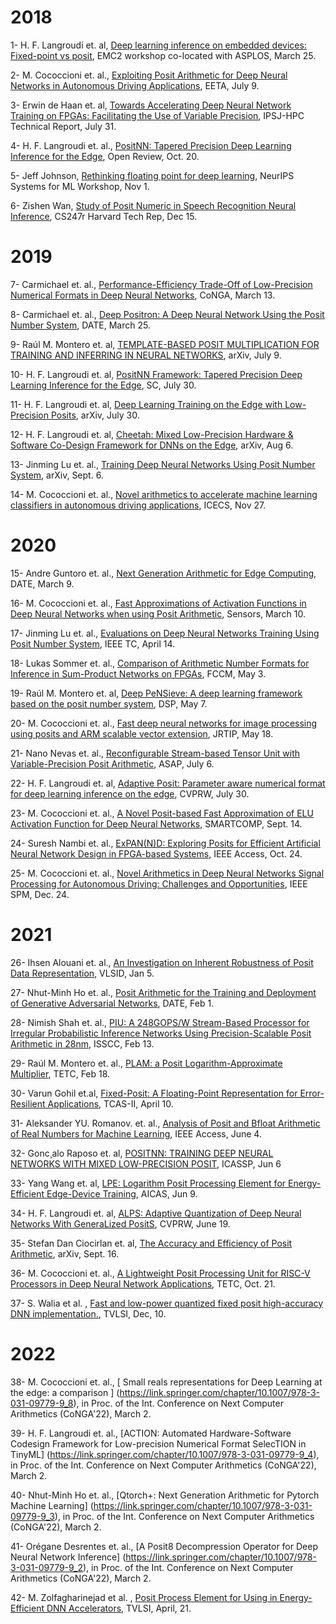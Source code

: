 # 2018
1- H. F. Langroudi et. al, [Deep learning inference on embedded devices: Fixed-point vs posit](https://ieeexplore.ieee.org/abstract/document/8524018), EMC2 workshop co-located with ASPLOS, March 25. 

2- M. Cococcioni et. al., [Exploiting Posit Arithmetic for Deep Neural Networks in Autonomous Driving Applications](https://ieeexplore.ieee.org/abstract/document/8493233), EETA, July 9.

3- Erwin de Haan et. al, [Towards Accelerating Deep Neural Network Training on FPGAs: Facilitating the Use of Variable Precision](https://scholar.google.com/scholar?cluster=8230763715104912639&hl=en&as_sdt=5,44&as_ylo=2017), IPSJ-HPC Technical Report, July 31. 

4- H. F. Langroudi et. al., [PositNN: Tapered Precision Deep Learning Inference for the Edge](https://openreview.net/forum?id=HJGh64VFo7), Open Review, Oct. 20.

5- Jeff Johnson, [Rethinking floating point for deep learning](https://arxiv.org/abs/1811.01721), NeurIPS Systems for ML Workshop, Nov 1.

6- Zishen Wan, [Study of Posit Numeric in Speech Recognition Neural Inference](https://scholar.harvard.edu/files/zishenwan/files/cs247r_project.pdf), CS247r Harvard Tech Rep, Dec 15. 

# 2019
7- Carmichael et. al., [Performance-Efficiency Trade-Off of Low-Precision Numerical Formats in Deep Neural Networks](https://dl.acm.org/doi/abs/10.1145/3316279.3316282), CoNGA, March 13. 

8- Carmichael et. al., [Deep Positron: A Deep Neural Network Using the Posit Number System](https://ieeexplore.ieee.org/abstract/document/8715262), DATE, March 25.

9- Raúl M. Montero et. al, [TEMPLATE-BASED POSIT MULTIPLICATION FOR TRAINING AND INFERRING IN NEURAL NETWORKS](https://arxiv.org/pdf/1907.04091.pdf), arXiv, July 9. 

10- H. F. Langroudi et. al, [PositNN Framework: Tapered Precision Deep Learning Inference for the Edge](https://ieeexplore.ieee.org/abstract/document/8853677), SC, July 30. 

11- H. F. Langroudi et. al, [Deep Learning Training on the Edge with Low-Precision Posits](https://arxiv.org/abs/1907.13216), arXiv, July 30. 

12- H. F. Langroudi et. al, [Cheetah: Mixed Low-Precision Hardware & Software Co-Design Framework for DNNs on the Edge](https://arxiv.org/abs/1908.02386), arXiv, Aug 6.

13- Jinming Lu et. al., [Training Deep Neural Networks Using Posit Number System](https://arxiv.org/abs/1909.03831), arXiv, Sept. 6. 

14- M. Cococcioni et. al., [Novel arithmetics to accelerate machine learning classifiers in autonomous driving applications](https://ieeexplore.ieee.org/abstract/document/8965031), ICECS, Nov 27. 

# 2020
15- Andre Guntoro et. al., [Next Generation Arithmetic for Edge Computing](https://ieeexplore.ieee.org/document/9116196), DATE, March 9.

16- M. Cococcioni et. al., [Fast Approximations of Activation Functions in Deep Neural Networks when using Posit Arithmetic](https://www.mdpi.com/1424-8220/20/5/1515), Sensors, March 10.

17- Jinming Lu et. al., [Evaluations on Deep Neural Networks Training Using Posit Number System](https://ieeexplore.ieee.org/document/9066876), IEEE TC, April 14.

18- Lukas Sommer et. al., [Comparison of Arithmetic Number Formats for Inference in Sum-Product Networks on FPGAs](https://ieeexplore.ieee.org/document/9114810), FCCM, May 3. 

19- Raúl M. Montero et. al, [Deep PeNSieve: A deep learning framework based on the posit number system](https://www.sciencedirect.com/science/article/pii/S105120042030107X), DSP, May 7.

20- M. Cococcioni et. al., [Fast deep neural networks for image processing using posits and ARM scalable vector extension](https://link.springer.com/article/10.1007/s11554-020-00984-x), JRTIP, May 18.

21- Nano Nevas et. al., [Reconfigurable Stream-based Tensor Unit with Variable-Precision Posit Arithmetic](https://ieeexplore.ieee.org/document/9153231), ASAP, July 6. 

22- H. F. Langroudi et. al, [Adaptive Posit: Parameter aware numerical format for deep learning inference
on the edge](https://ieeexplore.ieee.org/abstract/document/9151086), CVPRW, July 30.

23- M. Cococcioni et. al., [A Novel Posit-based Fast Approximation of ELU Activation Function for Deep Neural Networks](https://ieeexplore.ieee.org/abstract/document/9239674), SMARTCOMP, Sept. 14. 

24- Suresh Nambi et. al., [ExPAN(N)D: Exploring Posits for Efficient Artificial Neural Network Design in FPGA-based Systems](https://ieeexplore.ieee.org/abstract/document/9492075), IEEE Access, Oct. 24.

25-  M. Cococcioni et. al., [Novel Arithmetics in Deep Neural Networks Signal Processing for Autonomous Driving: Challenges and Opportunities](https://ieeexplore.ieee.org/abstract/document/9307291), IEEE SPM, Dec. 24. 

# 2021
26- Ihsen Alouani et. al., [An Investigation on Inherent Robustness of Posit Data Representation](https://ieeexplore.ieee.org/document/9407364), VLSID, Jan 5.

27- Nhut-Minh Ho et. al., [Posit Arithmetic for the Training and Deployment of Generative Adversarial Networks](https://ieeexplore.ieee.org/abstract/document/9473933), DATE, Feb 1.

28- Nimish Shah et. al., [PIU: A 248GOPS/W Stream-Based Processor for Irregular Probabilistic Inference Networks Using Precision-Scalable Posit Arithmetic in 28nm](https://ieeexplore.ieee.org/abstract/document/9366061), ISSCC, Feb 13.

29- Raúl M. Montero et. al., [PLAM: a Posit Logarithm-Approximate Multiplier](https://arxiv.org/abs/2102.09262v2), TETC, Feb 18. 

30- Varun Gohil et.al, [Fixed-Posit: A Floating-Point Representation for Error-Resilient Applications](https://ieeexplore.ieee.org/abstract/document/9399648), TCAS-II, April 10.

31- Aleksander YU. Romanov. et. al., [Analysis of Posit and Bfloat Arithmetic of Real Numbers for Machine Learning](https://ieeexplore.ieee.org/document/9446981), IEEE Access, June 4.

32- Gonc¸alo Raposo et. al, [POSITNN: TRAINING DEEP NEURAL NETWORKS WITH MIXED LOW-PRECISION POSIT](https://ieeexplore.ieee.org/stamp/stamp.jsp?arnumber=9413919), ICASSP, Jun 6

33- Yang Wang et. al, [LPE: Logarithm Posit Processing Element for Energy-Efficient Edge-Device Training](https://ieeexplore.ieee.org/abstract/document/9458421/authors#authors), AICAS, Jun 9. 

34- H. F. Langroudi et. al, [ALPS: Adaptive Quantization of Deep Neural Networks With GeneraLized PositS](https://ieeexplore.ieee.org/document/9522706), CVPRW, June 19.

35- Stefan Dan Ciocirlan et. al, [The Accuracy and Efficiency of Posit Arithmetic](https://arxiv.org/abs/2104.04763), arXiv, Sept. 16. 

36- M. Cococcioni et. al., [A Lightweight Posit Processing Unit for RISC-V Processors in Deep Neural Network Applications](https://ieeexplore.ieee.org/document/9583876), TETC, Oct. 21. 

37- S. Walia et al. , [Fast and low-power quantized fixed posit high-accuracy DNN implementation.](https://ieeexplore.ieee.org/abstract/document/9764927), TVLSI, Dec, 10.

# 2022
38- M. Cococcioni et. al., [ Small reals representations for Deep Learning at the edge: a comparison ]
(https://link.springer.com/chapter/10.1007/978-3-031-09779-9_8),
in Proc. of the Int. Conference on Next Computer Arithmetics (CoNGA'22), March 2.

39- H. F. Langroudi et. al., [ACTION: Automated Hardware-Software Codesign Framework for Low-precision Numerical Format SelecTION in TinyML] (https://link.springer.com/chapter/10.1007/978-3-031-09779-9_4), in Proc. of the Int. Conference on Next Computer Arithmetics (CoNGA'22), March 2.

40- Nhut-Minh Ho et. al., [Qtorch+: Next Generation Arithmetic for Pytorch Machine Learning] (https://link.springer.com/chapter/10.1007/978-3-031-09779-9_3), in Proc. of the Int. Conference on Next Computer Arithmetics (CoNGA'22), March 2.

41- Orégane Desrentes et. al., [A Posit8 Decompression Operator for Deep Neural Network Inference] (https://link.springer.com/chapter/10.1007/978-3-031-09779-9_2),  in Proc. of the Int. Conference on Next Computer Arithmetics (CoNGA'22), March 2.

42- M. Zolfagharinejad et al. , [Posit Process Element for Using in Energy-Efficient DNN Accelerators](https://ieeexplore.ieee.org/document/9761139), TVLSI, April, 21. 
